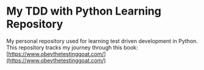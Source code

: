 # My TDD with Python Learning Repository
My personal repository used for learning test driven development in Python.
This repository tracks my journey through this book: [https://www.obeythetestinggoat.com/](https://www.obeythetestinggoat.com/)